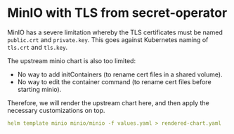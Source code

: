 # MinIO with TLS from secret-operator

MinIO has a severe limitation whereby the TLS certificates must be named `public.crt`
and `private.key`. This goes against Kubernetes naming of `tls.crt` and `tls.key`.

The upstream minio chart is also too limited:

- No way to add initContainers (to rename cert files in a shared volume).
- No way to edit the container command (to rename cert files before starting minio).

Therefore, we will render the upstream chart here, and then apply the necessary
customizations on top.

```yaml
helm template minio minio/minio -f values.yaml > rendered-chart.yaml
```
